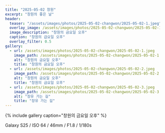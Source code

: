 ```yaml
---
title: "2025-05-02 창원"
excerpt: "창원의 좋은 날"
header:
  teaser: "/assets/images/photos/2025-05-02-changwon/2025-05-02-1.jpeg"
  overlay_image: /assets/images/photos/2025-05-02-changwon/2025-05-02-1.jpeg
  image_description: "창원의 금요일 오후"
  caption: "창원의 급요일 오후"
  overlay_filter: 0.5
gallery:
  - url: /assets/images/photos/2025-05-02-changwon/2025-05-02-1.jpeg
    image_path: /assets/images/photos/2025-05-02-changwon/2025-05-02-1.jpeg
    alt: "창원의 금요일 오후"
    title: "창원의 금요일 오후"
  - url: /assets/images/photos/2025-05-02-changwon/2025-05-02-2.jpeg
    image_path: /assets/images/photos/2025-05-02-changwon/2025-05-02-2.jpeg
    alt: "창원의 금요일 오후"
    title: "창원의 금요일 오후"
  - url: /assets/images/photos/2025-05-02-changwon/2025-05-02-3.jpeg
    image_path: /assets/images/photos/2025-05-02-changwon/2025-05-02-3.jpeg
    alt: "장유 가는 길"
    title: "장유 가는 길"
---
```


{% include gallery caption="창원의 금요일 오후" %}

Galaxy S25 / ISO 64 / 46mm / F1.8 / 1/180s